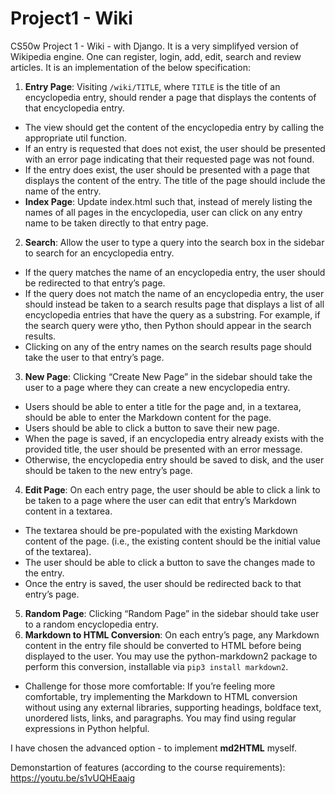 # Project1 - Wiki
 CS50w Project 1 - Wiki - with Django.
It is a very simplifyed version of Wikipedia engine. One can register, login, add, edit, search and review articles.
It is an implementation of the below specification:
1. **Entry Page**: Visiting `/wiki/TITLE`, where `TITLE` is the title of an encyclopedia entry, should render a page that displays the contents of that encyclopedia entry.
 - The view should get the content of the encyclopedia entry by calling the appropriate util function.
 - If an entry is requested that does not exist, the user should be presented with an error page indicating that their requested page was not found.
 - If the entry does exist, the user should be presented with a page that displays the content of the entry. The title of the page should include the name of the entry.
- **Index Page**: Update index.html such that, instead of merely listing the names of all pages in the encyclopedia, user can click on any entry name to be taken directly to that entry page.
2. **Search**: Allow the user to type a query into the search box in the sidebar to search for an encyclopedia entry.
 - If the query matches the name of an encyclopedia entry, the user should be redirected to that entry’s page.
 - If the query does not match the name of an encyclopedia entry, the user should instead be taken to a search results page that displays a list of all encyclopedia entries that have the query as a substring. For example, if the search query were ytho, then Python should appear in the search results.
 - Clicking on any of the entry names on the search results page should take the user to that entry’s page.
3. **New Page**: Clicking “Create New Page” in the sidebar should take the user to a page where they can create a new encyclopedia entry.
 - Users should be able to enter a title for the page and, in a textarea, should be able to enter the Markdown content for the page.
 - Users should be able to click a button to save their new page.
 - When the page is saved, if an encyclopedia entry already exists with the provided title, the user should be presented with an error message.
 - Otherwise, the encyclopedia entry should be saved to disk, and the user should be taken to the new entry’s page.
4. **Edit Page**: On each entry page, the user should be able to click a link to be taken to a page where the user can edit that entry’s Markdown content in a textarea.
 - The textarea should be pre-populated with the existing Markdown content of the page. (i.e., the existing content should be the initial value of the textarea).
 - The user should be able to click a button to save the changes made to the entry.
 - Once the entry is saved, the user should be redirected back to that entry’s page.
5. **Random Page**: Clicking “Random Page” in the sidebar should take user to a random encyclopedia entry.
6. **Markdown to HTML Conversion**: On each entry’s page, any Markdown content in the entry file should be converted to HTML before being displayed to the user. You may use the python-markdown2 package to perform this conversion, installable via `pip3 install markdown2`.
 - Challenge for those more comfortable: If you’re feeling more comfortable, try implementing the Markdown to HTML conversion without using any external libraries, supporting headings, boldface text, unordered lists, links, and paragraphs. You may find using regular expressions in Python helpful.

I have chosen the advanced option - to implement **md2HTML** myself.

Demonstartion of features (according to the course requirements): https://youtu.be/s1vUQHEaaig
